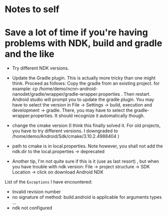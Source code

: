 # Notes to self
# Save a lot of time if you're having problems with NDK, build and gradle and the like


- Try different NDK versions. 
- Update the Gradle plugin. This is actually more tricky than one might think. Proceed as follows:
Copy the gradle from an existing project. for example:
cp /home/demo/ncnn-android-nanodet/gradle/wrapper/gradle-wrapper.properties .
Then restart. Android studio will prompt you to update the gradle plugin. 
  You may have to select the version in File -> Settings -> build, execution and development -> gradle. 
  There, you may have to select the gradle-wrapper.properties. It should recognize it automatically though. 

- change the cmake version (I think this finally solved it. For old projects, you have to try different versions. I downgraded to /home/demo/Android/Sdk/cmake/3.10.2.4988404 ) 

- path to cmake is in local.properties. Note however, you shall not add the ndk.dir to the local.properties -> deprecated

- Another tip, I'm not quite sure if this is it (use as last resort) , but when you have trouble with ndk version:
  File -> project structure -> SDK Location -> click on download Android NDK

List of the `Exceptions` I have encountered:
- Invalid revision number
- no signature of method: build.android is applicable for arguments types ...
- ndk not configured 


